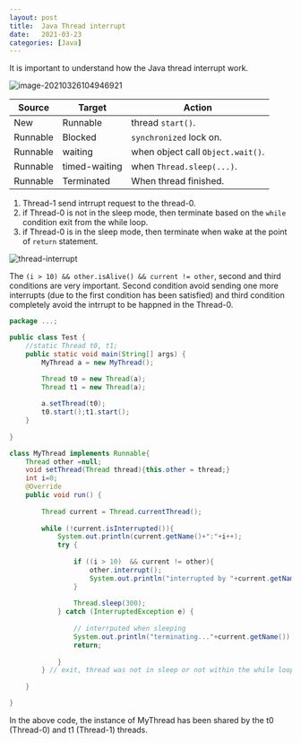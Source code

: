 ```yaml
---
layout: post
title:  Java Thread interrupt
date:   2021-03-23
categories: [Java]
---
```


It is important to understand how the Java thread interrupt work.

 ![image-20210326104946921](https://cdn.jsdelivr.net/gh/ojitha/blog@master/uPic/image-20210326104946921.png)

| Source   | Target        | Action                            |
| -------- | ------------- | --------------------------------- |
| New      | Runnable      | thread `start()`.                 |
| Runnable | Blocked       | `synchronized` lock on.           |
| Runnable | waiting       | when object call `Object.wait()`. |
| Runnable | timed-waiting | when `Thread.sleep(...)`.         |
| Runnable | Terminated    | When thread finished.             |

<!--more-->

1. Thread-1 send intrrupt request to the thread-0.
2. if Thread-0 is not in the sleep mode, then terminate based on the `while` condition exit from the while loop.
3. if Thread-0 is in the sleep mode, then terminate when wake at the point of `return` statement.

![thread-interrupt](https://cdn.jsdelivr.net/gh/ojitha/blog@master/uPic/thread-interrupt.jpeg)

The `(i > 10) && other.isAlive() && current != other`, second and third conditions are very important. Second condition avoid sending one more interrupts (due to the first condition has been satisfied) and third condition completely avoid the intrrupt to be happned in the Thread-0.

```java
package ...;

public class Test {
    //static Thread t0, t1;
    public static void main(String[] args) {
        MyThread a = new MyThread();

        Thread t0 = new Thread(a);
        Thread t1 = new Thread(a);
        
        a.setThread(t0);
        t0.start();t1.start();
    }
    
}

class MyThread implements Runnable{
    Thread other =null;
    void setThread(Thread thread){this.other = thread;}
    int i=0;
    @Override
    public void run() {
      
        Thread current = Thread.currentThread();
      
        while (!current.isInterrupted()){
            System.out.println(current.getName()+":"+i++);
            try {
              
                if ((i > 10)  && current != other){
                    other.interrupt();
                    System.out.println("interrupted by "+current.getName());
                } 
              
                Thread.sleep(300);
            } catch (InterruptedException e) {
              
                // interrputed when sleeping
                System.out.println("terminating..."+current.getName());
                return;
                
            }
        } // exit, thread was not in sleep or not within the while loop.
        
    }

}

```

In the above code, the instance of MyThread has been shared by the t0 (Thread-0) and t1 (Thread-1) threads.

